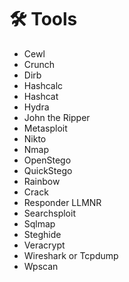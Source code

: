 # 🛠 Tools

* Cewl
* Crunch
* Dirb
* Hashcalc
* Hashcat
* Hydra
* John the Ripper
* Metasploit
* Nikto
* Nmap
* OpenStego
* QuickStego
* Rainbow
* Crack
* Responder LLMNR
* Searchsploit
* Sqlmap
* Steghide
* Veracrypt
* Wireshark or Tcpdump
* Wpscan
